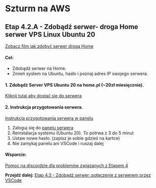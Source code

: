 # Szturm na AWS 

## Etap 4.2.A - Zdobądź serwer- droga Home serwer VPS Linux Ubuntu 20 

[Zobacz film jak zdobyć serwer drogą Home](http://bityl.pl/NheyZ)



#### Cel:
- Zdobądź serwer na Home. 
- Zmień system na Ubuntu, hasło i poznaj adres IP swojego serwera.

#### 1. Zdobądź Server VPS Ubuntu 20 na home.pl (~20zł miesięcznie).

[Kliknij tutaj aby dostać się do serwera](http://bityl.pl/hhLNr)


#### 2. Instrukcja przygotowania serwera.

[Instrukcja przygotowania serwera w panelu](http://bityl.pl/0IW1J)

1. Zaloguj się do [panelu serwera](https://cp.homecloud.pl/)
2. Reinstalacja systemu (Ubuntu 20). To potrwa z 3 do 5 minut
3. Ustaw nowe hasło. (zapisz je sobie gdzieś na kartce)
4. Nie zamykaj panelu ani VSCode i ruszaj dalej


#### Wsparcie:

[Pomoc na discordzie dla problemów związanych z Etapem 4](https://discord.gg/8YQAaBHh3u)




**Przejdź dalej:** [Etap 4.3 - Zdobądź serwer: połączenie z serwerem przez VSCode](http://bityl.pl/nYH1X)
